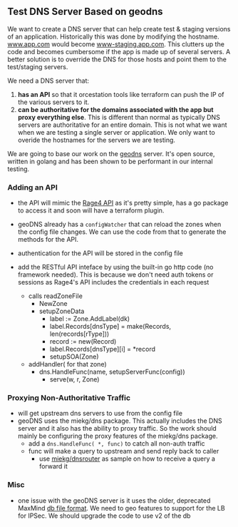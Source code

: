 
## Test DNS Server Based on geodns
We want to create a DNS server that can help create test & staging versions of an application. Historically this was done by modifying the hostname.  www.app.com would become www-staging.app.com. This clutters up the code and becomes cumbersome if the app is made up of several servers.  A better solution is to override the DNS for those hosts and point them to the test/staging servers.

We need a DNS server that:

1. **has an API** so that it orcestation tools like terraform can push the IP of the various servers to it.
1. **can be authoritative for the domains associated with the app but proxy everything else**.  This is different than normal as typically DNS servers are authoritative for an entire domain.  This is not what we want when we are testing a single server or application.  We only want to overide the hostnames for the servers we are testing.

We are going to base our work on the [geodns](https://github.com/miekg/dns) server.  It's open source, written in golang and has been shown to be performant in our internal testing.

### Adding an API
- the API will mimic the [Rage4 API](https://gbshouse.uservoice.com/knowledgebase/articles/109834-rage4-dns-developers-ap) as it's pretty simple, has a go package to access it and soon will have a terraform plugin.   
- geoDNS already has a `configWatcher` that can reload the zones when the config file changes.  We can use the code from that to generate the methods for the API.
- authentication for the API will be stored in the config file
- add the RESTful API inteface by using the built-in go http code (no framework needed).  This is because we don't need auth tokens or sessions as Rage4's API includes the credentials in each request

  - calls readZoneFile
    - NewZone
    - setupZoneData
      - label := Zone.AddLabel(dk)
      - label.Records[dnsType] = make(Records, len(records[rType]))
      - record := new(Record)
      - label.Records[dnsType][i] = *record
      - setupSOA(Zone)
  - addHandler( for that zone)
	-  dns.HandleFunc(name, setupServerFunc(config))
		- serve(w, r, Zone)

### Proxying Non-Authoritative Traffic
- will get upstream dns servers to use from the config file
- geoDNS uses the miekg/dns package.  This actually includes the DNS server and it also has the ability to proxy traffic.  So the work should mainly be configuring the proxy features of the miekg/dns package.
  - add a `dns.HandleFunc( *, func)` to catch all non-auth traffic
  - func will make a query to upstream and send reply back to caller
     - use [miekg/dnsrouter](https://github.com/miekg/dnsrouter/) as sample on how to receive a query a forward it

### Misc
- one issue with the geoDNS server is it uses the older, deprecated MaxMind [db file format](http://dev.maxmind.com/geoip/legacy/geolite/). We need to geo features to support for the LB for IPSec. We should upgrade the code to use v2 of the db


